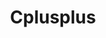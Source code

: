 ---
title: Cplusplus
crosslinks:
- cpp
- xkcd
- vscode
- causeWhyNotMate
- codegolf
- programminghelp
- Serendipity
- roguelikedev
---